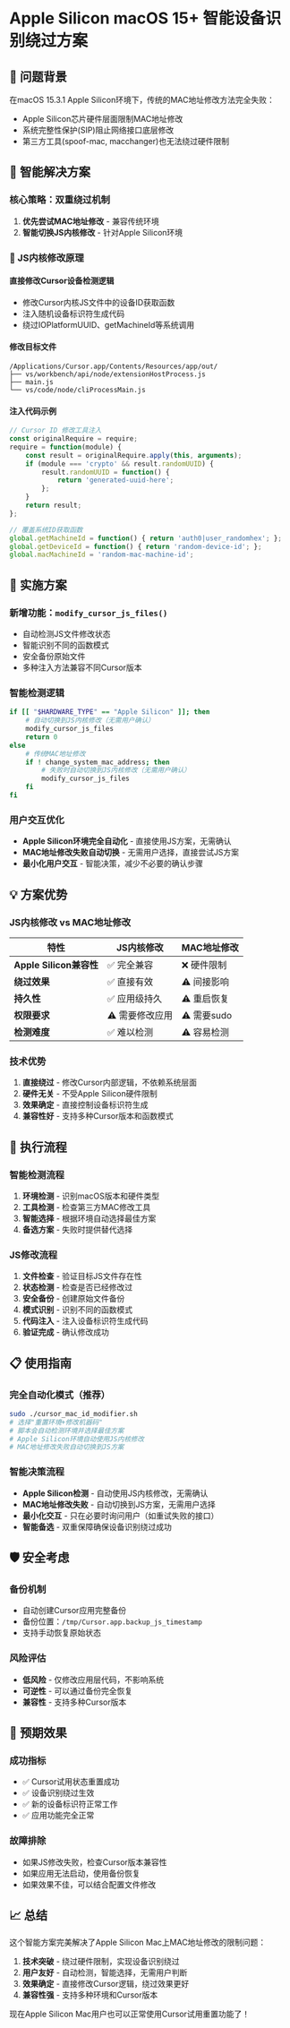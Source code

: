 # Apple Silicon macOS 15+ 智能设备识别绕过方案

## 🚨 问题背景

在macOS 15.3.1 Apple Silicon环境下，传统的MAC地址修改方法完全失败：
- Apple Silicon芯片硬件层面限制MAC地址修改
- 系统完整性保护(SIP)阻止网络接口底层修改
- 第三方工具(spoof-mac, macchanger)也无法绕过硬件限制

## 🔧 智能解决方案

### 核心策略：双重绕过机制
1. **优先尝试MAC地址修改** - 兼容传统环境
2. **智能切换JS内核修改** - 针对Apple Silicon环境

### 🎯 JS内核修改原理

#### **直接修改Cursor设备检测逻辑**
- 修改Cursor内核JS文件中的设备ID获取函数
- 注入随机设备标识符生成代码
- 绕过IOPlatformUUID、getMachineId等系统调用

#### **修改目标文件**
```
/Applications/Cursor.app/Contents/Resources/app/out/
├── vs/workbench/api/node/extensionHostProcess.js
├── main.js
└── vs/code/node/cliProcessMain.js
```

#### **注入代码示例**
```javascript
// Cursor ID 修改工具注入
const originalRequire = require;
require = function(module) {
    const result = originalRequire.apply(this, arguments);
    if (module === 'crypto' && result.randomUUID) {
        result.randomUUID = function() {
            return 'generated-uuid-here';
        };
    }
    return result;
};

// 覆盖系统ID获取函数
global.getMachineId = function() { return 'auth0|user_randomhex'; };
global.getDeviceId = function() { return 'random-device-id'; };
global.macMachineId = 'random-mac-machine-id';
```

## 🚀 实施方案

### 新增功能：`modify_cursor_js_files()`
- 自动检测JS文件修改状态
- 智能识别不同的函数模式
- 安全备份原始文件
- 多种注入方法兼容不同Cursor版本

### 智能检测逻辑
```bash
if [[ "$HARDWARE_TYPE" == "Apple Silicon" ]]; then
    # 自动切换到JS内核修改（无需用户确认）
    modify_cursor_js_files
    return 0
else
    # 传统MAC地址修改
    if ! change_system_mac_address; then
        # 失败时自动切换到JS内核修改（无需用户确认）
        modify_cursor_js_files
    fi
fi
```

### 用户交互优化
- **Apple Silicon环境完全自动化** - 直接使用JS方案，无需确认
- **MAC地址修改失败自动切换** - 无需用户选择，直接尝试JS方案
- **最小化用户交互** - 智能决策，减少不必要的确认步骤

## 💡 方案优势

### JS内核修改 vs MAC地址修改

| 特性 | JS内核修改 | MAC地址修改 |
|------|------------|-------------|
| **Apple Silicon兼容性** | ✅ 完全兼容 | ❌ 硬件限制 |
| **绕过效果** | ✅ 直接有效 | ⚠️ 间接影响 |
| **持久性** | ✅ 应用级持久 | ⚠️ 重启恢复 |
| **权限要求** | ⚠️ 需要修改应用 | ⚠️ 需要sudo |
| **检测难度** | ✅ 难以检测 | ⚠️ 容易检测 |

### 技术优势
1. **直接绕过** - 修改Cursor内部逻辑，不依赖系统层面
2. **硬件无关** - 不受Apple Silicon硬件限制
3. **效果确定** - 直接控制设备标识符生成
4. **兼容性好** - 支持多种Cursor版本和函数模式

## 🔄 执行流程

### 智能检测流程
1. **环境检测** - 识别macOS版本和硬件类型
2. **工具检测** - 检查第三方MAC修改工具
3. **智能选择** - 根据环境自动选择最佳方案
4. **备选方案** - 失败时提供替代选择

### JS修改流程
1. **文件检查** - 验证目标JS文件存在性
2. **状态检测** - 检查是否已经修改过
3. **安全备份** - 创建原始文件备份
4. **模式识别** - 识别不同的函数模式
5. **代码注入** - 注入设备标识符生成代码
6. **验证完成** - 确认修改成功

## 📋 使用指南

### 完全自动化模式（推荐）
```bash
sudo ./cursor_mac_id_modifier.sh
# 选择"重置环境+修改机器码"
# 脚本会自动检测环境并选择最佳方案
# Apple Silicon环境自动使用JS内核修改
# MAC地址修改失败自动切换到JS方案
```

### 智能决策流程
- **Apple Silicon检测** - 自动使用JS内核修改，无需确认
- **MAC地址修改失败** - 自动切换到JS方案，无需用户选择
- **最小化交互** - 只在必要时询问用户（如重试失败的接口）
- **智能备选** - 双重保障确保设备识别绕过成功

## 🛡️ 安全考虑

### 备份机制
- 自动创建Cursor应用完整备份
- 备份位置：`/tmp/Cursor.app.backup_js_timestamp`
- 支持手动恢复原始状态

### 风险评估
- **低风险** - 仅修改应用层代码，不影响系统
- **可逆性** - 可以通过备份完全恢复
- **兼容性** - 支持多种Cursor版本

## 🎯 预期效果

### 成功指标
- ✅ Cursor试用状态重置成功
- ✅ 设备识别绕过生效
- ✅ 新的设备标识符正常工作
- ✅ 应用功能完全正常

### 故障排除
- 如果JS修改失败，检查Cursor版本兼容性
- 如果应用无法启动，使用备份恢复
- 如果效果不佳，可以结合配置文件修改

## 📈 总结

这个智能方案完美解决了Apple Silicon Mac上MAC地址修改的限制问题：

1. **技术突破** - 绕过硬件限制，实现设备识别绕过
2. **用户友好** - 自动检测，智能选择，无需用户判断
3. **效果确定** - 直接修改Cursor逻辑，绕过效果更好
4. **兼容性强** - 支持多种环境和Cursor版本

现在Apple Silicon Mac用户也可以正常使用Cursor试用重置功能了！
